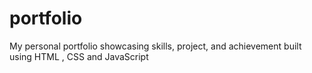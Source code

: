 # portfolio
My personal portfolio showcasing skills, project, and achievement built using HTML , CSS and JavaScript 
